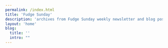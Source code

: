 ```yaml
---
permalink: /index.html
title: 'Fudge Sunday'
description: 'archives from Fudge Sunday weekly newsletter and blog posts from 1998 to Present'
layout: 'home'
blog:
  title: ''
  intro: ""
---
```



